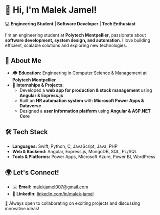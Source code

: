 # 👋 Hi, I'm Malek Jamel!  

💻 **Engineering Student | Software Developer | Tech Enthusiast**  

I'm an engineering student at **Polytech Montpellier**, passionate about **software development, system design, and automation**. I love building efficient, scalable solutions and exploring new technologies.  

## 🚀 About Me  
- 🎓 **Education:** Engineering in Computer Science & Management at **Polytech Montpellier**  
- 💼 **Internships & Projects:**  
  - Developed a **web app for production & stock management** using **Angular & Express.js**  
  - Built an **HR automation system** with **Microsoft Power Apps & Dataverse**  
  - Designed a **user information platform** using **Angular & ASP.NET Core**  

## 🛠 Tech Stack  
- **Languages:** Swift, Python, C, JavaScript, Java, PHP  
- **Web & Backend:** Angular, Express.js, MongoDB, SQL, PL/SQL
- **Tools & Platforms:** Power Apps, Microsoft Azure, Power BI,  WordPress  

## 🌍 Let's Connect!  
- ✉️ **Email:** malekjamel007@gmail.com  
- 🔗 **LinkedIn:** [linkedin.com/in/malek-jamel](https://www.linkedin.com/in/malek-jamel)  

🚀 Always open to collaborating on exciting projects and discussing innovative ideas!  
